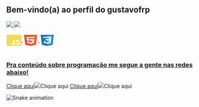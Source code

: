 ## Bem-vindo(a) ao perfil do gustavofrp

<div>
  <a href="https://github.com/gustavofrp">
  <img height="180em" src="https://github-readme-stats.vercel.app/api?username=gustavofrp&show_icons=true&theme=tokyonight&include_all_commits=true&count_private=true"/>
  <img height="180em" src="https://github-readme-stats.vercel.app/api/top-langs/?username=gustavofrp&layout=compact&langs_count=6&theme=tokyonight"/>
</div>
<div style="display: inline_block"><br>
  <img align="center" alt="Js" height="30" width="40" src="https://raw.githubusercontent.com/devicons/devicon/master/icons/javascript/javascript-plain.svg">
  <img align="center" alt="HTML" height="30" width="40" src="https://raw.githubusercontent.com/devicons/devicon/master/icons/html5/html5-original.svg">
  <img align="center" alt="CSS" height="30" width="40" src="https://raw.githubusercontent.com/devicons/devicon/master/icons/css3/css3-original.svg">
</div>
 
 <br>
 
  ### Pra conteúdo sobre programação me segue a gente nas redes abaixo!
 
<div> 
  <a href="https://instagram.com/guh_freitas02" target="_blank">Clique aqui</a><img src="https://img.shields.io/badge/-Instagram-%23E4405F?style=for-the-badge&logo=instagram&logoColor=white" target="_blank">Clique aqui</a></a>
  <a href="https://www.linkedin.com/in/gustavo-freitas-97503827b" target="_blank">Clique aqui</a><img src="https://img.shields.io/badge/-LinkedIn-%230077B5?style=for-the-badge&logo=linkedin&logoColor=white" target="_blank">Clique aqui</a></a> 
 
  ![Snake animation](https://github.com/gustavofrp/gustavofrp/blob/output/github-contribution-grid-snake.svg)

</div>
